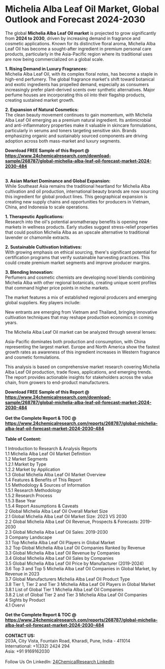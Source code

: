 <h1>Michelia Alba Leaf Oil Market, Global Outlook and Forecast 2024-2030</h1><p>The global <strong>Michelia Alba Leaf Oil market</strong> is projected to grow significantly from <strong>2024 to 2030</strong>, driven by increasing demand in fragrance and cosmetic applications. Known for its distinctive floral aroma, Michelia Alba Leaf Oil has become a sought-after ingredient in premium personal care products, particularly in the Asia-Pacific region where its traditional uses are now being commercialized on a global scale.</p><p><strong>1. Rising Demand in Luxury Fragrances:</strong><br>
Michelia Alba Leaf Oil, with its complex floral notes, has become a staple in high-end perfumery. The global fragrance market's shift toward botanical and exotic ingredients has propelled demand, especially as consumers increasingly prefer plant-derived scents over synthetic alternatives. Major perfume houses are incorporating this oil into their flagship products, creating sustained market growth.</p><p><strong>2. Expansion of Natural Cosmetics:</strong><br>
The clean beauty movement continues to gain momentum, with Michelia Alba Leaf Oil emerging as a premium natural ingredient. Its antimicrobial and anti-inflammatory properties make it valuable in skincare formulations, particularly in serums and toners targeting sensitive skin. Brands emphasizing organic and sustainably sourced components are driving adoption across both mass-market and luxury segments.</p><div><b>Download FREE Sample of this Report @ 
            <a href="https://www.24chemicalresearch.com/download-sample/268787/global-michelia-alba-leaf-oil-forecast-market-2024-2030-484">
            https://www.24chemicalresearch.com/download-sample/268787/global-michelia-alba-leaf-oil-forecast-market-2024-2030-484</a></b></div><br><p><strong>3. Asian Market Dominance and Global Expansion:</strong><br>
While Southeast Asia remains the traditional heartland for Michelia Alba cultivation and oil production, international beauty brands are now sourcing this ingredient for global product lines. This geographical expansion is creating new supply chains and opportunities for producers in Vietnam, China, and Indonesia to scale operations.</p><p><strong>1. Therapeutic Applications:</strong><br>
Research into the oil's potential aromatherapy benefits is opening new markets in wellness products. Early studies suggest stress-relief properties that could position Michelia Alba as an upscale alternative to traditional lavender or chamomile extracts.</p><p><strong>2. Sustainable Cultivation Initiatives:</strong><br>
With growing emphasis on ethical sourcing, there's significant potential for certification programs that verify sustainable harvesting practices. This could create premium market segments and improve producer margins.</p><p><strong>3. Blending Innovation:</strong><br>
Perfumers and cosmetic chemists are developing novel blends combining Michelia Alba with other regional botanicals, creating unique scent profiles that command higher price points in niche markets.</p><p>The market features a mix of established regional producers and emerging global suppliers. Key players include:</p><p>New entrants are emerging from Vietnam and Thailand, bringing innovative cultivation techniques that may reshape production economics in coming years.</p><p>The Michelia Alba Leaf Oil market can be analyzed through several lenses:</p><p>Asia-Pacific dominates both production and consumption, with China representing the largest market. Europe and North America show the fastest growth rates as awareness of this ingredient increases in Western fragrance and cosmetic formulations.</p><p>This analysis is based on comprehensive market research covering Michelia Alba Leaf Oil production, trade flows, applications, and emerging trends. The report provides actionable insights for stakeholders across the value chain, from growers to end-product manufacturers.</p><div><b>Download FREE Sample of this Report @ 
            <a href="https://www.24chemicalresearch.com/download-sample/268787/global-michelia-alba-leaf-oil-forecast-market-2024-2030-484">
            https://www.24chemicalresearch.com/download-sample/268787/global-michelia-alba-leaf-oil-forecast-market-2024-2030-484</a></b></div><br><div><b>Get the Complete Report & TOC @ 
            <a href="https://www.24chemicalresearch.com/reports/268787/global-michelia-alba-leaf-oil-forecast-market-2024-2030-484">
            https://www.24chemicalresearch.com/reports/268787/global-michelia-alba-leaf-oil-forecast-market-2024-2030-484</a></b></div><br>
            <b>Table of Content:</b><p>1 Introduction to Research & Analysis Reports<br />
    1.1 Michelia Alba Leaf Oil Market Definition<br />
    1.2 Market Segments<br />
        1.2.1 Market by Type<br />
        1.2.2 Market by Application<br />
    1.3 Global Michelia Alba Leaf Oil Market Overview<br />
    1.4 Features & Benefits of This Report<br />
    1.5 Methodology & Sources of Information<br />
        1.5.1 Research Methodology<br />
        1.5.2 Research Process<br />
        1.5.3 Base Year<br />
        1.5.4 Report Assumptions & Caveats<br />
2 Global Michelia Alba Leaf Oil Overall Market Size<br />
    2.1 Global Michelia Alba Leaf Oil Market Size: 2023 VS 2030<br />
    2.2 Global Michelia Alba Leaf Oil Revenue, Prospects & Forecasts: 2019-2030<br />
    2.3 Global Michelia Alba Leaf Oil Sales: 2019-2030<br />
3 Company Landscape<br />
    3.1 Top Michelia Alba Leaf Oil Players in Global Market<br />
    3.2 Top Global Michelia Alba Leaf Oil Companies Ranked by Revenue<br />
    3.3 Global Michelia Alba Leaf Oil Revenue by Companies<br />
    3.4 Global Michelia Alba Leaf Oil Sales by Companies<br />
    3.5 Global Michelia Alba Leaf Oil Price by Manufacturer (2019-2024)<br />
    3.6 Top 3 and Top 5 Michelia Alba Leaf Oil Companies in Global Market, by Revenue in 2023<br />
    3.7 Global Manufacturers Michelia Alba Leaf Oil Product Type<br />
    3.8 Tier 1, Tier 2 and Tier 3 Michelia Alba Leaf Oil Players in Global Market<br />
        3.8.1 List of Global Tier 1 Michelia Alba Leaf Oil Companies<br />
        3.8.2 List of Global Tier 2 and Tier 3 Michelia Alba Leaf Oil Companies<br />
4 Sights by Product<br />
    4.1 Overvi</p><div><b>Get the Complete Report & TOC @ 
            <a href="https://www.24chemicalresearch.com/reports/268787/global-michelia-alba-leaf-oil-forecast-market-2024-2030-484">
            https://www.24chemicalresearch.com/reports/268787/global-michelia-alba-leaf-oil-forecast-market-2024-2030-484</a></b></div><br><b>CONTACT US:</b><br>
            203A, City Vista, Fountain Road, Kharadi, Pune, India - 411014<br>
            International: +1(332) 2424 294<br>
            Asia: +91 9169162030 <br><br>
            Follow Us On LinkedIn: <a href="https://www.linkedin.com/company/24chemicalresearch/">24ChemicalResearch LinkedIn</a>
